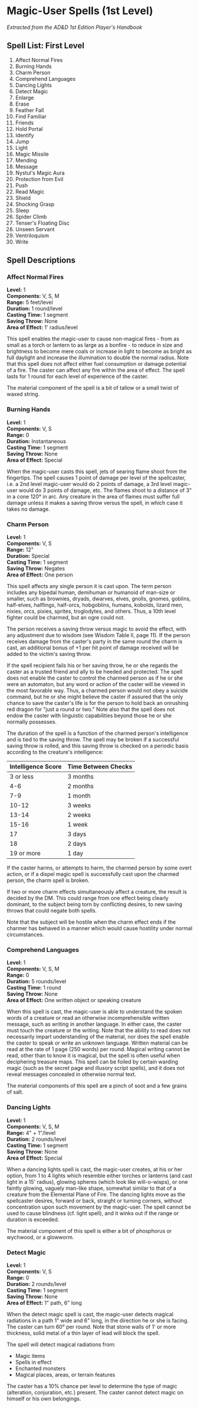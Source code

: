 # Magic-User Spells (1st Level)

*Extracted from the AD&D 1st Edition Player's Handbook*

## Spell List: First Level

1. Affect Normal Fires
2. Burning Hands
3. Charm Person
4. Comprehend Languages
5. Dancing Lights
6. Detect Magic
7. Enlarge
8. Erase
9. Feather Fall
10. Find Familiar
11. Friends
12. Hold Portal
13. Identify
14. Jump
15. Light
16. Magic Missile
17. Mending
18. Message
19. Nystul's Magic Aura
20. Protection from Evil
21. Push
22. Read Magic
23. Shield
24. Shocking Grasp
25. Sleep
26. Spider Climb
27. Tenser's Floating Disc
28. Unseen Servant
29. Ventriloquism
30. Write

## Spell Descriptions

### Affect Normal Fires

**Level:** 1  
**Components:** V, S, M  
**Range:** 5 feet/level  
**Duration:** 1 round/level  
**Casting Time:** 1 segment  
**Saving Throw:** None  
**Area of Effect:** 1' radius/level  

This spell enables the magic-user to cause non-magical fires - from as small as a torch or lantern to as large as a bonfire - to reduce in size and brightness to become mere coals or increase in light to become as bright as full daylight and increase the illumination to double the normal radius. Note that this spell does not affect either fuel consumption or damage potential of a fire. The caster can affect any fire within the area of effect. The spell lasts for 1 round for each level of experience of the caster.

The material component of the spell is a bit of tallow or a small twist of waxed string.

### Burning Hands

**Level:** 1  
**Components:** V, S  
**Range:** 0  
**Duration:** Instantaneous  
**Casting Time:** 1 segment  
**Saving Throw:** None  
**Area of Effect:** Special  

When the magic-user casts this spell, jets of searing flame shoot from the fingertips. The spell causes 1 point of damage per level of the spellcaster, i.e. a 2nd level magic-user would do 2 points of damage, a 3rd level magic-user would do 3 points of damage, etc. The flames shoot to a distance of 3" in a cone 120° in arc. Any creature in the area of flames must suffer full damage unless it makes a saving throw versus the spell, in which case it takes no damage.

### Charm Person

**Level:** 1  
**Components:** V, S  
**Range:** 12"  
**Duration:** Special  
**Casting Time:** 1 segment  
**Saving Throw:** Negates  
**Area of Effect:** One person  

This spell affects any single person it is cast upon. The term person includes any bipedal human, demihuman or humanoid of man-size or smaller, such as brownies, dryads, dwarves, elves, gnolls, gnomes, goblins, half-elves, halflings, half-orcs, hobgoblins, humans, kobolds, lizard men, nixies, orcs, pixies, sprites, troglodytes, and others. Thus, a 10th level fighter could be charmed, but an ogre could not.

The person receives a saving throw versus magic to avoid the effect, with any adjustment due to wisdom (see Wisdom Table II, page 11). If the person receives damage from the caster's party in the same round the charm is cast, an additional bonus of +1 per hit point of damage received will be added to the victim's saving throw.

If the spell recipient fails his or her saving throw, he or she regards the caster as a trusted friend and ally to be heeded and protected. The spell does not enable the caster to control the charmed person as if he or she were an automaton, but any word or action of the caster will be viewed in the most favorable way. Thus, a charmed person would not obey a suicide command, but he or she might believe the caster if assured that the only chance to save the caster's life is for the person to hold back an onrushing red dragon for "just a round or two." Note also that the spell does not endow the caster with linguistic capabilities beyond those he or she normally possesses.

The duration of the spell is a function of the charmed person's intelligence and is tied to the saving throw. The spell may be broken if a successful saving throw is rolled, and this saving throw is checked on a periodic basis according to the creature's intelligence:

| Intelligence Score | Time Between Checks |
|--------------------|---------------------|
| 3 or less          | 3 months            |
| 4-6                | 2 months            |
| 7-9                | 1 month             |
| 10-12              | 3 weeks             |
| 13-14              | 2 weeks             |
| 15-16              | 1 week              |
| 17                 | 3 days              |
| 18                 | 2 days              |
| 19 or more         | 1 day               |

If the caster harms, or attempts to harm, the charmed person by some overt action, or if a dispel magic spell is successfully cast upon the charmed person, the charm spell is broken.

If two or more charm effects simultaneously affect a creature, the result is decided by the DM. This could range from one effect being clearly dominant, to the subject being torn by conflicting desires, to new saving throws that could negate both spells.

Note that the subject will be hostile when the charm effect ends if the charmer has behaved in a manner which would cause hostility under normal circumstances.

### Comprehend Languages

**Level:** 1  
**Components:** V, S, M  
**Range:** 0  
**Duration:** 5 rounds/level  
**Casting Time:** 1 round  
**Saving Throw:** None  
**Area of Effect:** One written object or speaking creature  

When this spell is cast, the magic-user is able to understand the spoken words of a creature or read an otherwise incomprehensible written message, such as writing in another language. In either case, the caster must touch the creature or the writing. Note that the ability to read does not necessarily impart understanding of the material, nor does the spell enable the caster to speak or write an unknown language. Written material can be read at the rate of 1 page (250 words) per round. Magical writing cannot be read, other than to know it is magical, but the spell is often useful when deciphering treasure maps. This spell can be foiled by certain warding magic (such as the secret page and illusory script spells), and it does not reveal messages concealed in otherwise normal text.

The material components of this spell are a pinch of soot and a few grains of salt.

### Dancing Lights

**Level:** 1  
**Components:** V, S, M  
**Range:** 4" + 1"/level  
**Duration:** 2 rounds/level  
**Casting Time:** 1 segment  
**Saving Throw:** None  
**Area of Effect:** Special  

When a dancing lights spell is cast, the magic-user creates, at his or her option, from 1 to 4 lights which resemble either torches or lanterns (and cast light in a 15' radius), glowing spheres (which look like will-o-wisps), or one faintly glowing, vaguely man-like shape, somewhat similar to that of a creature from the Elemental Plane of Fire. The dancing lights move as the spellcaster desires, forward or back, straight or turning corners, without concentration upon such movement by the magic-user. The spell cannot be used to cause blindness (cf. light spell), and it winks out if the range or duration is exceeded.

The material component of this spell is either a bit of phosphorus or wychwood, or a glowworm.

### Detect Magic

**Level:** 1  
**Components:** V, S  
**Range:** 0  
**Duration:** 2 rounds/level  
**Casting Time:** 1 segment  
**Saving Throw:** None  
**Area of Effect:** 1" path, 6" long  

When the detect magic spell is cast, the magic-user detects magical radiations in a path 1" wide and 6" long, in the direction he or she is facing. The caster can turn 60° per round. Note that stone walls of 1' or more thickness, solid metal of a thin layer of lead will block the spell.

The spell will detect magical radiations from:
- Magic items
- Spells in effect
- Enchanted monsters
- Magical places, areas, or terrain features

The caster has a 10% chance per level to determine the type of magic (alteration, conjuration, etc.) present. The caster cannot detect magic on himself or his own belongings.
